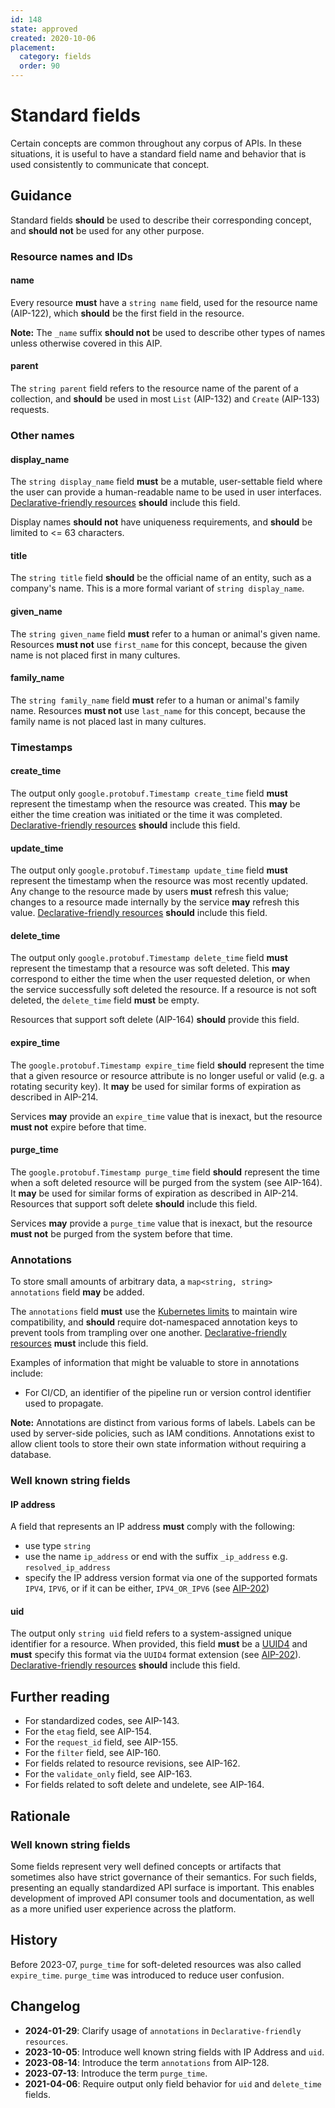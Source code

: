 ```yaml
---
id: 148
state: approved
created: 2020-10-06
placement:
  category: fields
  order: 90
---
```


# Standard fields

Certain concepts are common throughout any corpus of APIs. In these situations,
it is useful to have a standard field name and behavior that is used
consistently to communicate that concept.

## Guidance

Standard fields **should** be used to describe their corresponding concept, and
**should not** be used for any other purpose.

### Resource names and IDs

#### name

Every resource **must** have a `string name` field, used for the resource name
(AIP-122), which **should** be the first field in the resource.

**Note:** The `_name` suffix **should not** be used to describe other types of
names unless otherwise covered in this AIP.

#### parent

The `string parent` field refers to the resource name of the parent of a
collection, and **should** be used in most `List` (AIP-132) and `Create`
(AIP-133) requests.

### Other names

#### display_name

The `string display_name` field **must** be a mutable, user-settable field
where the user can provide a human-readable name to be used in user interfaces.
[Declarative-friendly resources][] **should** include this field.

Display names **should not** have uniqueness requirements, and **should** be
limited to <= 63 characters.

#### title

The `string title` field **should** be the official name of an entity, such as
a company's name. This is a more formal variant of `string display_name`.

#### given_name

The `string given_name` field **must** refer to a human or animal's given name.
Resources **must not** use `first_name` for this concept, because the given
name is not placed first in many cultures.

#### family_name

The `string family_name` field **must** refer to a human or animal's family
name. Resources **must not** use `last_name` for this concept, because the
family name is not placed last in many cultures.

### Timestamps

#### create_time

The output only `google.protobuf.Timestamp create_time` field **must**
represent the timestamp when the resource was created. This **may** be either
the time creation was initiated or the time it was completed.
[Declarative-friendly resources][] **should** include this field.

#### update_time

The output only `google.protobuf.Timestamp update_time` field **must**
represent the timestamp when the resource was most recently updated. Any change
to the resource made by users **must** refresh this value; changes to a
resource made internally by the service **may** refresh this value.
[Declarative-friendly resources][] **should** include this field.

#### delete_time

The output only `google.protobuf.Timestamp delete_time` field **must** represent
the timestamp that a resource was soft deleted. This **may** correspond to either
the time when the user requested deletion, or when the service successfully
soft deleted the resource. If a resource is not soft deleted, the `delete_time`
field **must** be empty.

Resources that support soft delete (AIP-164) **should** provide this field.

#### expire_time

The `google.protobuf.Timestamp expire_time` field **should** represent the time
that a given resource or resource attribute is no longer useful or valid (e.g. a
rotating security key). It **may** be used for similar forms of expiration as
described in AIP-214.

Services **may** provide an `expire_time` value that is inexact, but the
resource **must not** expire before that time.

#### purge_time

The `google.protobuf.Timestamp purge_time` field **should** represent the time
when a soft deleted resource will be purged from the system (see AIP-164).
It **may** be used for similar forms of expiration as described in AIP-214.
Resources that support soft delete **should** include this field.

Services **may** provide a `purge_time` value that is inexact, but the resource
**must not** be purged from the system before that time.

### Annotations

To store small amounts of arbitrary data, a `map<string, string> annotations`
field **may** be added.

The `annotations` field **must** use the [Kubernetes limits][] to maintain wire
compatibility, and **should** require dot-namespaced annotation keys to prevent
tools from trampling over one another. [Declarative-friendly resources][] **must** include this field.

Examples of information that might be valuable to store in annotations include:

- For CI/CD, an identifier of the pipeline run or version control identifier
  used to propagate.

**Note:** Annotations are distinct from various forms of labels. Labels can be
used by server-side policies, such as IAM conditions. Annotations exist to
allow client tools to store their own state information without requiring a
database.

### Well known string fields

#### IP address

A field that represents an IP address **must** comply with the following:

* use type `string`
* use the name `ip_address` or end with the suffix `_ip_address` e.g.
  `resolved_ip_address`
* specify the IP address version format via one of the supported formats `IPV4`,
  `IPV6`, or if it can be either, `IPV4_OR_IPV6` (see [AIP-202][aip-202])

#### uid

The output only `string uid` field refers to a system-assigned unique
identifier for a resource. When provided, this field **must** be a [UUID4][]
and **must** specify this format via the `UUID4` format extension (see
[AIP-202][aip-202]). [Declarative-friendly resources][] **should** include this
field.

## Further reading

- For standardized codes, see AIP-143.
- For the `etag` field, see AIP-154.
- For the `request_id` field, see AIP-155.
- For the `filter` field, see AIP-160.
- For fields related to resource revisions, see AIP-162.
- For the `validate_only` field, see AIP-163.
- For fields related to soft delete and undelete, see AIP-164.

## Rationale

### Well known string fields

Some fields represent very well defined concepts or artifacts that sometimes
also have strict governance of their semantics. For such fields, presenting an
equally standardized API surface is important. This enables development of
improved API consumer tools and documentation, as well as a more unified user
experience across the platform.

## History

Before 2023-07, `purge_time` for soft-deleted resources was also called
`expire_time`. `purge_time` was introduced to reduce user confusion.

## Changelog

- **2024-01-29**: Clarify usage of `annotations` in `Declarative-friendly resources`.
- **2023-10-05**: Introduce well known string fields with IP Address and `uid`.
- **2023-08-14**: Introduce the term `annotations` from AIP-128.
- **2023-07-13**: Introduce the term `purge_time`.
- **2021-04-06**: Require output only field behavior for `uid` and `delete_time`
  fields.

<!-- prettier-ignore -->
[aip-202]: ./0202.md
[declarative-friendly resources]: ./0128.md#resources
[kubernetes limits]: https://kubernetes.io/docs/concepts/overview/working-with-objects/annotations/#syntax-and-character-set
[uuid4]: https://en.wikipedia.org/wiki/Universally_unique_identifier#Version_4_(random)
